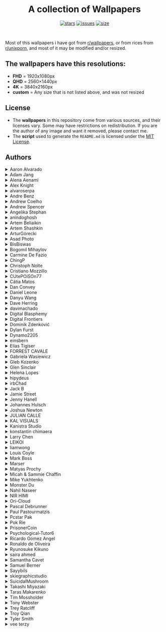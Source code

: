 <div align="center">

# A collection of Wallpapers
[![stars](https://img.shields.io/github/stars/MatheusTT/wallpapers?color=7E9CD8&style=for-the-badge)](https://github.com/MatheusTT/wallpapers/stargazers)
[![issues](https://img.shields.io/github/issues/MatheusTT/wallpapers?color=FF5D62&style=for-the-badge)](https://github.com/MatheusTT/wallpapers/issues)
[![size](https://img.shields.io/github/repo-size/MatheusTT/wallpapers?color=76946A&style=for-the-badge)](https://github.com/MatheusTT/wallpapers)

</div>

<br>

Most of this wallpapers i have got from [r/wallpapers](https://www.reddit.com/r/wallpapers/), or from rices from [r/unixporn](https://www.reddit.com/r/unixporn/), and most of it may be modified and/or resized.

## The wallpapers have this resolutions:
- **FHD** = 1920x1080px
- **QHD** = 2560×1440px
- **4K**  = 3840x2160px
- **custom** = Any size that is not listed above, and was not resized

## License
- The **wallpapers** in this repository come from various sources, and their licenses vary. Some may have restrictions on redistribution. If you are the author of any image and want it removed, please contact me.
- The **script** used to generate the `README.md` is licensed under the [MIT License](LICENSE).

## **Authors**

<details>
<summary>Aaron Alvarado</summary>

- [Unsplash](https://unsplash.com/@aaronalvaradome)

  <details open>
  <summary>Wallpapers</summary>

  <a href="https://unsplash.com/photos/OZSNnAU5RPk">
    <img src="../authors/Aaron Alvarado/forest-path-(QHD).jpg" title="black metal bridge near trees" width=600/>
  </a>

  </details>
</details>


<details>
<summary>Adam Jang</summary>

- [Unsplash](https://unsplash.com/@adamjang)
- [Instagram](https://www.instagram.com/adamjang)
- [X](https://x.com/adamjang)

  <details open>
  <summary>Wallpapers</summary>

  <a href="https://unsplash.com/photos/black-sand-near-body-of-water-under-the-cloudy-sky-during-daytime-MLKrf51NV8w">
    <img src="../authors/Adam Jang/iceland-(FHD).jpg" title="Iceland" width=600/>
  </a>

  </details>
</details>


<details>
<summary>Alena Aenami</summary>

- [ArtStation](https://www.artstation.com/aenamiart)
- [Linktree](https://linktr.ee/aenami)

  <details open>
  <summary>Wallpapers</summary>

  <a href="https://www.artstation.com/artwork/259YY">
    <img src="../authors/Alena Aenami/colourful-traffic-lights-(FHD).jpg" title="7 p.m." width=600/>
  </a>
  <a href="https://www.artstation.com/artwork/4bX4eY">
    <img src="../authors/Alena Aenami/endless-(FHD).jpg" title="Endless" width=600/>
  </a>
  <a href="https://www.artstation.com/artwork/9eKmBN">
    <img src="../authors/Alena Aenami/eternity-(FHD).jpg" title="Eternity" width=600/>
  </a>
  <a href="https://www.artstation.com/artwork/w8yDNV">
    <img src="../authors/Alena Aenami/horizon-(FHD).jpg" title="Horizon" width=600/>
  </a>
  <a href="https://www.artstation.com/artwork/xNebE">
    <img src="../authors/Alena Aenami/lighthouse-(FHD).jpg" title="Guiding Light" width=600/>
  </a>
  <a href="https://www.artstation.com/artwork/J91ZxD">
    <img src="../authors/Alena Aenami/lost-(FHD).jpg" title="Lost In Between" width=600/>
  </a>
  <a href="https://www.artstation.com/artwork/LyG3K">
    <img src="../authors/Alena Aenami/eclipse-(FHD).jpg" title="Eclipse" width=600/>
  </a>
  <a href="https://www.deviantart.com/aenami/art/Northern-Lights-685148797">
    <img src="../authors/Alena Aenami/northern-lights-(FHD).jpg" title="Northern Lights" width=600/>
  </a>
  <a href="https://www.artstation.com/artwork/4Xa124">
    <img src="../authors/Alena Aenami/stardust-(FHD).jpg" title="Stardust" width=600/>
  </a>
  <a href="https://www.artstation.com/artwork/r9lEY2">
    <img src="../authors/Alena Aenami/escape-(FHD).jpg" title="Escape" width=600/>
  </a>

  </details>
</details>


<details>
<summary>Alex Knight</summary>

- [Unsplash](https://unsplash.com/@agk42)
- [Instagram](https://www.instagram.com/Agk42)
- [X](https://x.com/agkdesign)

  <details open>
  <summary>Wallpapers</summary>

  <a href="https://unsplash.com/photos/cityscape-photo-of-buildings--4pZ_YqcSFc">
    <img src="../authors/Alex Knight/tokyo-bay-(4K).jpg" title="cityscape photo of buildings" width=600/>
  </a>
  <a href="https://unsplash.com/photos/empty-pathway-in-between-stores-wfwUpfVqrKU">
    <img src="../authors/Alex Knight/sangenjaya-alley-(4K).jpg" title="Sangenjaya, Setagaya, Japan" width=600/>
  </a>

  </details>
</details>


<details>
<summary>alvaroserpa</summary>

- [DeviantArt](https://www.deviantart.com/alvaroserpa)

  <details open>
  <summary>Wallpapers</summary>

  <a href="https://www.deviantart.com/alvaroserpa/art/loneliness-894844696">
    <img src="../authors/alvaroserpa/loneliness-(4K).jpg" title="loneliness" width=600/>
  </a>

  </details>
</details>


<details>
<summary>Andre Benz</summary>

- [Unsplash](https://unsplash.com/@trapnation)
- [X](https://x.com/benzspeaks)

  <details open>
  <summary>Wallpapers</summary>

  <a href="https://unsplash.com/photos/photography-of-railroad-during-nighttime-JnB8Gio4GZo">
    <img src="../authors/Andre Benz/dark-railway-(4K).jpg" title="Ridin’ Alone." width=600/>
  </a>

  </details>
</details>


<details>
<summary>Andrew Coelho</summary>

- [Unsplash](https://unsplash.com/@andrewcoelho)

  <details open>
  <summary>Wallpapers</summary>

  <a href="https://unsplash.com/photos/aL7SA1ASVdQ">
    <img src="../authors/Andrew Coelho/pine-forest-(4K).jpg" title="Lush green pine forest" width=600/>
  </a>

  </details>
</details>


<details>
<summary>Andrew Spencer</summary>

- [Website](https://andrew-spencer.com/)
- [Unsplash](https://unsplash.com/@iam_aspencer)
- [Instagram](https://www.instagram.com/iam_aspencer)
- [X](https://x.com/iam_aspencer)

  <details open>
  <summary>Wallpapers</summary>

  <a href="https://unsplash.com/photos/a-bed-sitting-in-a-bedroom-next-to-a-window-B2RKwf2IaJU">
    <img src="../authors/Andrew Spencer/glamping-with-a-view-(custom).jpg" title="Glamping with a view!" width=600/>
  </a>

  </details>
</details>


<details>
<summary>Angelika Stephan</summary>

- [flickr](https://www.flickr.com/people/desomnis/)

  <details open>
  <summary>Wallpapers</summary>

  <a href="https://www.flickr.com/photos/desomnis/26511988609/in/explore-2017-11-09/">
    <img src="../authors/Angelika Stephan/misty-mountains-(FHD).jpg" title="Hallstatt" width=600/>
  </a>

  </details>
</details>


<details>
<summary>anindoghosh</summary>

- [Pixabay](https://pixabay.com/users/anindoghosh-16926735/)
- [Instagram](https://www.instagram.com/anindoghosh/)
- [X](https://x.com/anindo)

  <details open>
  <summary>Wallpapers</summary>

  <a href="https://pixabay.com/videos/light-colorful-spheres-floating-45634/">
    <img src="../authors/anindoghosh/floating-spheres-of-light-(4K).jpg" title="Light colorful spheres" width=600/>
  </a>

  </details>
</details>


<details>
<summary>Artem Beliaikin</summary>

- [Unsplash](https://unsplash.com/@belart84)

  <details open>
  <summary>Wallpapers</summary>

  <a href="https://unsplash.com/photos/rock-formation-on-body-of-water-surrounded-by-trees-during-daytime-sVhRMCyo1_Y">
    <img src="../authors/Artem Beliaikin/seashore-(FHD).jpg" title="rock formation on body of water surrounded by trees during daytime" width=600/>
  </a>

  </details>
</details>


<details>
<summary>Artem Shashkin</summary>

- [ArtStation](https://artyom.artstation.com/)
- [Instagram](https://www.instagram.com/artem_shashkin_art/)

  <details open>
  <summary>Wallpapers</summary>

  <a href="https://artyom.artstation.com/projects/ybx488">
    <img src="../authors/Artem Shashkin/mystery-shack-(FHD).jpg" title="Mystery Shack 2.0" width=600/>
  </a>

  </details>
</details>


<details>
<summary>ArturGórecki</summary>

- [Pixabay](https://pixabay.com/users/arturg%C3%B3recki-2233926/)

  <details open>
  <summary>Wallpapers</summary>

  <a href="https://pixabay.com/photos/twilight-replacement-lamp-lantern-2291361/">
    <img src="../authors/ArturGórecki/morning-lantern-(custom).jpg" title="twilight-replacement-lamp-lantern" width=600/>
  </a>

  </details>
</details>


<details>
<summary>Asad Photo</summary>

- [Pexels](https://www.pexels.com/@asadphoto/)

  <details open>
  <summary>Wallpapers</summary>

  <a href="https://www.pexels.com/photo/photo-of-beach-during-nighttime-1450361/">
    <img src="../authors/Asad Photo/purple-beach-(4K).jpg" title="Photo of Beach During Nighttime" width=600/>
  </a>

  </details>
</details>


<details>
<summary>BisBiswas</summary>

- [ArtStation](https://imbis.artstation.com/)
- [DeviantArt](https://www.deviantart.com/bisbiswas)
- [Instagram](https://www.instagram.com/hereisbis/)

  <details open>
  <summary>Wallpapers</summary>

  <a href="https://www.deviantart.com/bisbiswas/art/Wayward-Clouds-893359947">
    <img src="../authors/BisBiswas/wayward-clouds-(FHD).jpg" title="Wayward Clouds" width=600/>
  </a>
  <a href="https://www.deviantart.com/bisbiswas/art/Together-Alone-882985197">
    <img src="../authors/BisBiswas/together-alone-(FHD).jpg" title="Together Alone" width=600/>
  </a>
  <a href="https://www.artstation.com/artwork/Le5rER">
    <img src="../authors/BisBiswas/here-comes-mr-pumpkin-(FHD).jpg" title="Here Comes Mr. Pumpkin" width=600/>
  </a>
  <a href="https://www.artstation.com/artwork/AqPGYq">
    <img src="../authors/BisBiswas/dreamy-night-(FHD).jpg" title="Dreamy Night" width=600/>
  </a>
  <a href="https://www.deviantart.com/bisbiswas/art/Verdant-Mountain-Commissioned-892874939">
    <img src="../authors/BisBiswas/verdant-mountain-(FHD).jpg" title="Verdant Mountain [Commissioned]" width=600/>
  </a>
  <a href="https://www.deviantart.com/bisbiswas/art/Dramatic-Night-889009374">
    <img src="../authors/BisBiswas/dramatic-night-(FHD).jpg" title="Dramatic Night" width=600/>
  </a>

  </details>
</details>


<details>
<summary>Bogomil Mihaylov</summary>

- [Unsplash](https://unsplash.com/@bogomi)
- [Instagram](https://instagram.com/ojobojo)

  <details open>
  <summary>Wallpapers</summary>

  <a href="https://unsplash.com/photos/RONnMobq0_Y">
    <img src="../authors/Bogomil Mihaylov/white-wall-(custom).jpg" title="white wall photo" width=600/>
  </a>

  </details>
</details>


<details>
<summary>Carmine De Fazio</summary>

- [Unsplash](https://unsplash.com/@carminu)
- [Instagram](https://www.instagram.com/carminu)
- [X](https://x.com/Carmins)

  <details open>
  <summary>Wallpapers</summary>

  <a href="https://unsplash.com/photos/aerial-photography-of-foggy-mountain-3ytjETpQMNY">
    <img src="../authors/Carmine De Fazio/forest-under-fog-(4K).jpg" title="Forest under fog" width=600/>
  </a>

  </details>
</details>


<details>
<summary>ChingP</summary>

- [Reddit](https://www.reddit.com/user/ChingP/)

  <details open>
  <summary>Wallpapers</summary>

  <a href="https://www.reddit.com/r/japanpics/comments/6ac3zq/gion_after_rain_oc4751x3167/">
    <img src="../authors/ChingP/rain-on-alley-(4K).jpg" title="Gion after rain" width=600/>
  </a>

  </details>
</details>


<details>
<summary>Christoph Nolte</summary>

- [Unsplash](https://unsplash.com/@pic_nolte)
- [Instagram](https://www.instagram.com/Pic_Nolte_photography)

  <details open>
  <summary>Wallpapers</summary>

  <a href="https://unsplash.com/photos/a-river-that-has-some-ice-on-it-hUhP8wr_dBo">
    <img src="../authors/Christoph Nolte/ice-river-(4K).jpg" title="Storforsen rapids in Winter" width=600/>
  </a>

  </details>
</details>


<details>
<summary>Cristiano Mozzillo</summary>

- [Unsplash](https://unsplash.com/@mozzillo_cristiano)
- [500px](https://500px.com/p/cristianomozzillo)

  <details open>
  <summary>Wallpapers</summary>

  <a href="https://unsplash.com/photos/reflections-on-trees-on-lake-v3d5uBB26yA">
    <img src="../authors/Cristiano Mozzillo/reflections-(4K).jpg" title="Reflections" width=600/>
  </a>

  </details>
</details>


<details>
<summary>CUtePOiSOn77</summary>

- [Reddit](https://www.reddit.com/user/CUtePOiSOn77/)

  <details open>
  <summary>Wallpapers</summary>

  <a href="https://www.reddit.com/r/glitch_art/comments/mv1hzu/skull_oc/">
    <img src="../authors/CUtePOiSOn77/skull-(4K).jpg" title="Skull" width=600/>
  </a>

  </details>
</details>


<details>
<summary>Cátia Matos</summary>

- [Pexels](https://www.pexels.com/@catiamatos)
- [Darkroom](https://catiamatos.darkroom.tech/)
- [Instagram](https://www.instagram.com/catia.matos/)

  <details open>
  <summary>Wallpapers</summary>

  <a href="https://www.pexels.com/photo/green-leaves-1072179/">
    <img src="../authors/Cátia Matos/green-leaves-(4K).jpg" title="Green Leaves" width=600/>
  </a>

  </details>
</details>


<details>
<summary>Dan Convey</summary>

- [Unsplash](https://unsplash.com/@danconvey)

  <details open>
  <summary>Wallpapers</summary>

  <a href="https://unsplash.com/photos/rock-formation-on-shoreline-9fj4XT6e1s0">
    <img src="../authors/Dan Convey/rolling-in-the-deep-(4K).jpg" title="Rolling in the Deep" width=600/>
  </a>

  </details>
</details>


<details>
<summary>Daniel Leone</summary>

- [Website](https://danielleone.com/)
- [Unsplash](https://unsplash.com/@danielleone)

  <details open>
  <summary>Wallpapers</summary>

  <a href="https://unsplash.com/photos/g30P1zcOzXo">
    <img src="../authors/Daniel Leone/snowy-mountain-photo-(4K).jpg" title="snowy mountain" width=600/>
  </a>

  </details>
</details>


<details>
<summary>Danyu Wang</summary>

- [Unsplash](https://unsplash.com/@dandandan0101)
- [Instagram](https://www.instagram.com/w_danyu)

  <details open>
  <summary>Wallpapers</summary>

  <a href="https://unsplash.com/photos/body-of-water-during-sunset-2wZoOkmKG1E">
    <img src="../authors/Danyu Wang/sunset-at-lake-(custom).jpg" title="Beautiful sunset at West Lake" width=600/>
  </a>

  </details>
</details>


<details>
<summary>Dave Herring</summary>

- [Website](https://dave.online/)
- [Unsplash](https://unsplash.com/@daveherring)

  <details open>
  <summary>Wallpapers</summary>

  <a href="https://unsplash.com/photos/a-road-with-a-mountain-in-the-background-J96yAwsGg0I">
    <img src="../authors/Dave Herring/icefields-(custom).jpg" title="a road with a mountain in the background" width=600/>
  </a>

  </details>
</details>


<details>
<summary>davimachado</summary>

- [Pixabay](https://pixabay.com/users/davimachado-28498918/)

  <details open>
  <summary>Wallpapers</summary>

  <a href="https://pixabay.com/photos/moon-dark-silhouettes-moonlight-7307253/">
    <img src="../authors/davimachado/firewatch-dark-(4K).jpg" title="Moon, Dark, Silhouettes image" width=600/>
  </a>

  </details>
</details>


<details>
<summary>Digital Blasphemy</summary>

- [Website](https://digitalblasphemy.com/)
- [Instagram](https://www.instagram.com/dblasphemy)

  <details open>
  <summary>Wallpapers</summary>

  <a href="https://digitalblasphemy.com/sec/serenade/">
    <img src="../authors/Digital Blasphemy/lunar-eclipse-(FHD).jpg" title="Serenade" width=600/>
  </a>

  </details>
</details>


<details>
<summary>Digital Frontiers</summary>

- [ArtStation](https://digitalfrontiers.artstation.com/)

  <details open>
  <summary>Wallpapers</summary>

  <a href="https://www.artstation.com/artwork/gb3BK">
    <img src="../authors/Digital Frontiers/cursed-forest-(FHD).jpg" title="The Cursed Forest" width=600/>
  </a>

  </details>
</details>


<details>
<summary>Dominik Zdenković</summary>

- [Website](https://dominikzdenkovic.com/)
- [ArtStation](https://www.artstation.com/dominikzdenkovic)
- [Linktree](https://linktr.ee/dominikzdenkovic)

  <details open>
  <summary>Wallpapers</summary>

  <a href="https://www.artstation.com/artwork/aGR5kz">
    <img src="../authors/Dominik Zdenković/a-town-on-bones-(4K).jpg" title="Landscape Sketches" width=600/>
  </a>
  <a href="https://www.artstation.com/artwork/nQd6kE">
    <img src="../authors/Dominik Zdenković/seyda-neen-(FHD).jpg" title="Seyda Neen" width=600/>
  </a>

  </details>
</details>


<details>
<summary>Dylan Furst</summary>

- [500px](https://500px.com/p/fursty?view=photos)
- [Instagram](https://www.instagram.com/fursty/)

  <details open>
  <summary>Wallpapers</summary>

  <a href="https://500px.com/photo/126434873/Down-Into-The-Fog-by-Dylan-Furst/">
    <img src="../authors/Dylan Furst/down-into-the-fog-(QHD).jpg" title="Down Into The Fog" width=600/>
  </a>

  </details>
</details>


<details>
<summary>Dynamo2205</summary>

- [Reddit](https://www.reddit.com/user/Dynamo2205/)

  <details open>
  <summary>Wallpapers</summary>

  <a href="https://www.reddit.com/r/wallpaper/comments/ql4fk4/3840x2160_oc_cubes/">
    <img src="../authors/Dynamo2205/cubes-(4K).jpg" title="Cubes" width=600/>
  </a>

  </details>
</details>


<details>
<summary>einsbern</summary>

- [tumblr](https://einsbern.tumblr.com/)
- [X](https://x.com/_einzbern)

  <details open>
  <summary>Wallpapers</summary>

  <a href="https://einsbern.tumblr.com/post/140298085763/an-update-1366x768-version-here">
    <img src="../authors/einsbern/japanese-castle-(custom).jpg" title="An update!" width=600/>
  </a>

  </details>
</details>


<details>
<summary>Elias Tigiser</summary>

- [Pexels](https://www.pexels.com/@elias-tigiser-411757)
- [Instagram](https://www.instagram.com/elias_tigiser/)

  <details open>
  <summary>Wallpapers</summary>

  <a href="https://www.pexels.com/photo/photo-of-fern-plants-2757549/">
    <img src="../authors/Elias Tigiser/mystic-ferns-(4K).jpg" title="Photo of Fern Plants" width=600/>
  </a>

  </details>
</details>


<details>
<summary>FORREST CAVALE</summary>

- [Unsplash](https://unsplash.com/@forrestcavale)

  <details open>
  <summary>Wallpapers</summary>

  <a href="https://unsplash.com/photos/mountain-covered-with-green-trees-qfmd9bu7IgA">
    <img src="../authors/FORREST CAVALE/foggy-forest-(custom).jpg" title="Fog over woody hills" width=600/>
  </a>

  </details>
</details>


<details>
<summary>Gabriela Wasiewicz</summary>

- [ArtStation](https://glla.artstation.com/)

  <details open>
  <summary>Wallpapers</summary>

  <a href="https://www.artstation.com/artwork/XnGx8L">
    <img src="../authors/Gabriela Wasiewicz/koi-moon-(4K).jpg" title="Spirit World" width=600/>
  </a>

  </details>
</details>


<details>
<summary>Gleb Kozenko</summary>

- [Unsplash](https://unsplash.com/@glebson)
- [Instagram](https://www.instagram.com/gleb.kozenko/)

  <details open>
  <summary>Wallpapers</summary>

  <a href="https://unsplash.com/photos/1v-snxcyHHk">
    <img src="../authors/Gleb Kozenko/ocean-waves-(4K).jpg" title="aerial photography of ocean waves" width=600/>
  </a>

  </details>
</details>


<details>
<summary>Glen Sinclair</summary>

- [flickr](https://www.flickr.com/photos/144273526@N06)

  <details open>
  <summary>Wallpapers</summary>

  <a href="https://www.flickr.com/photos/144273526@N06/51529803337/in/dateposted/">
    <img src="../authors/Glen Sinclair/lake-and-mountains-(4K).jpg" title="Surge" width=600/>
  </a>

  </details>
</details>


<details>
<summary>Helena Lopes</summary>

- [Pexels](https://www.pexels.com/@wildlittlethingsphoto/)

  <details open>
  <summary>Wallpapers</summary>

  <a href="https://www.pexels.com/photo/cars-riding-along-asphalt-road-towards-tunnel-on-gloomy-weather-4409445/">
    <img src="../authors/Helena Lopes/gloomy-weather-(4K).jpg" title="Cars riding along asphalt road towards tunnel on gloomy weather" width=600/>
  </a>

  </details>
</details>


<details>
<summary>hipydeus</summary>

- [flickr](https://www.flickr.com/people/hipydeus/)

  <details open>
  <summary>Wallpapers</summary>

  <a href="https://www.flickr.com/photos/hipydeus/28691409551/in/album-72157604791022356">
    <img src="../authors/hipydeus/nightfall-(4K).jpg" title="Nightfall" width=600/>
  </a>
  <a href="https://www.flickr.com/photos/hipydeus/39495435382/">
    <img src="../authors/hipydeus/oasis-(custom).jpg" title="Oasis" width=600/>
  </a>

  </details>
</details>


<details>
<summary>irbChad</summary>

- [Reddit](https://www.reddit.com/user/irbChad/)

  <details open>
  <summary>Wallpapers</summary>

  <a href="https://www.reddit.com/r/wallpapers/comments/868o8h/made_some_sea_of_thieves_wallpapers_single_and/">
    <img src="../authors/irbChad/sea-of-thieves-(FHD).jpg" title="Made some Sea of Thieves wallpapers" width=600/>
  </a>

  </details>
</details>


<details>
<summary>Jack B</summary>

- [Unsplash](https://unsplash.com/@nervum)

  <details open>
  <summary>Wallpapers</summary>

  <a href="https://unsplash.com/photos/a-pier-with-a-building-on-it-in-the-middle-of-the-ocean-47cwKc0BC3k">
    <img src="../authors/Jack B/herne-bay-pier-(custom).jpg" title="Sunrise at the derelict part of the Herne Bay pier" width=600/>
  </a>
  <a href="https://unsplash.com/photos/silhouette-of-mountain-beside-body-of-water-during-sunset-PHddAjnhwSI">
    <img src="../authors/Jack B/purple-lake-(4K).jpg" title="silhouette of mountain beside body of water during sunset" width=600/>
  </a>

  </details>
</details>


<details>
<summary>Jamie Street</summary>

- [Unsplash](https://unsplash.com/@jamie452)

  <details open>
  <summary>Wallpapers</summary>

  <a href="https://unsplash.com/photos/golden-gate-bridge-san-francisco-california-taken-under-clear-sky-SN6126il5Vc">
    <img src="../authors/Jamie Street/golden-gate-bridge-(4K).jpg" title="Golden Gate Bridge, San Francisco, California taken under clear sky" width=600/>
  </a>

  </details>
</details>


<details>
<summary>Jenny Hanell</summary>

- [Google Play](https://play.google.com/store/apps/dev?id=6459265383846717035)

  <details open>
  <summary>Wallpapers</summary>

  <a href="https://play.google.com/store/apps/details?id=com.hippotech.materialislands">
    <img src="../authors/Jenny Hanell/iceberg-(FHD).jpg" title="Material Islands™ - Semi-live" width=600/>
  </a>

  </details>
</details>


<details>
<summary>Johannes Hulsch</summary>

- [Website](https://johanneshulsch.de/)
- [flickr](https://www.flickr.com/photos/95951531@N05/)
- [500px](https://500px.com/p/bokehm0n?view=photos)
- [Instagram](https://www.instagram.com/bokehm0n/)

  <details open>
  <summary>Wallpapers</summary>

  <a href="https://www.flickr.com/photos/95951531@N05/39714562674/">
    <img src="../authors/Johannes Hulsch/canyons-of-iceland-(custom).jpg" title="Canyons of Iceland" width=600/>
  </a>
  <a href="https://www.flickr.com/photos/95951531@N05/24943300409/">
    <img src="../authors/Johannes Hulsch/snowy-bridge-(custom).jpg" title="Across the bridge" width=600/>
  </a>

  </details>
</details>


<details>
<summary>Joshua Newton</summary>

- [Unsplash](https://unsplash.com/@joshuanewton)
- [Instagram](https://www.instagram.com/momentsbyjosh/)

  <details open>
  <summary>Wallpapers</summary>

  <a href="https://unsplash.com/photos/LxQe7xNGHJA">
    <img src="../authors/Joshua Newton/house-in-the-jungle-(4K).jpg" title="landscape photography of brown house surrounded by green leafed trees during daytime" width=600/>
  </a>

  </details>
</details>


<details>
<summary>JULIAN CALLE</summary>

- [ArtStation](https://www.artstation.com/handsdigitalstudio)

  <details open>
  <summary>Wallpapers</summary>

  <a href="https://www.artstation.com/artwork/ykd9Y5">
    <img src="../authors/JULIAN CALLE/lonely-mountain-(4K).jpg" title="Lonely mountain." width=600/>
  </a>

  </details>
</details>


<details>
<summary>KAL VISUALS</summary>

- [Unsplash](https://unsplash.com/@kalvisuals)

  <details open>
  <summary>Wallpapers</summary>

  <a href="https://unsplash.com/photos/body-of-water-between-mountain-under-cloud-a-G0Ma--qbc">
    <img src="../authors/KAL VISUALS/enjoy-the-view-(custom).jpg" title="Enjoy the view" width=600/>
  </a>

  </details>
</details>


<details>
<summary>Kanistra Studio</summary>

- [Website](https://kanistra.com/)
- [ArtStation](https://www.artstation.com/kanistrastudio)
- [X](twitter.com/kanistra_studio)
- [Sketchfab](https://sketchfab.com/kanistra)

  <details open>
  <summary>Wallpapers</summary>

  <a href="https://www.artstation.com/artwork/Bmd6zm">
    <img src="../authors/Kanistra Studio/pixel-art-of-a-club-entrance-(FHD).jpg" title="Unicorn" width=600/>
  </a>

  </details>
</details>


<details>
<summary>konstantin chimaera</summary>

- [Unsplash](https://unsplash.com/@chimaerra)

  <details open>
  <summary>Wallpapers</summary>

  <a href="https://unsplash.com/photos/L9DhSbhKJG4">
    <img src="../authors/konstantin chimaera/trains-(4K).jpg" title="my love belongs to trains." width=600/>
  </a>

  </details>
</details>


<details>
<summary>Larry Chen</summary>

- [Unsplash](https://unsplash.com/@chen_idragon)

  <details open>
  <summary>Wallpapers</summary>

  <a href="https://unsplash.com/photos/aerial-photo-of-road-between-trees-near-body-of-water-Nte-4RiRfwU">
    <img src="../authors/Larry Chen/lakeside-road-(custom).jpg" title="Bend in a lakeside road" width=600/>
  </a>

  </details>
</details>


<details>
<summary>LEIKOI</summary>

- [ArtStation](https://www.deviantart.com/leikoi)
- [Instagram](https://www.instagram.com/leik0i/)
- [X](https://x.com/LEIK0I)
- [Patreon](https://www.patreon.com/LEIKOI)

  <details open>
  <summary>Wallpapers</summary>

  <a href="https://www.deviantart.com/leikoi/art/The-Neon-Shallows-823330548">
    <img src="../authors/LEIKOI/neon-(4K).jpg" title="The Neon Shallows" width=600/>
  </a>

  </details>
</details>


<details>
<summary>liamwong</summary>

- [Website](https://www.liamwong.com/)
- [Instagram](https://www.instagram.com/liamwong)
- [X](https://x.com/liamwong)

  <details open>
  <summary>Wallpapers</summary>

  <a href="https://x.com/liamwong/status/1182652914944413696/photo/2">
    <img src="../authors/liamwong/seoul-after-dark-(QHD).jpg" title="Seoul after dark" width=600/>
  </a>
  <a href="https://www.liamwong.com/#/kyoto-matcha-green/">
    <img src="../authors/liamwong/kyoto-matcha-green-(FHD).jpg" title="Kyoto Matcha Green" width=600/>
  </a>

  </details>
</details>


<details>
<summary>Louis Coyle</summary>

- [Website](https://louie.co.nz/)
- [Dribbble](https://dribbble.com/louiscoyle)
- [CodePen](https://codepen.io/dropside)
- [X](https://x.com/louis_coyle)
- [Facebook](https://www.facebook.com/louis.j.coyle)

  <details open>
  <summary>Wallpapers</summary>

  <a href="https://dribbble.com/shots/10094240-Tropical-Escape-Wallpaper">
    <img src="../authors/Louis Coyle/tropical-escape-(custom).jpg" title="Tropical Escape Wallpaper" width=600/>
  </a>

  </details>
</details>


<details>
<summary>Mark Boss</summary>

- [Website](https://markboss.me/)
- [Unsplash](https://unsplash.com/@vork)
- [X](https://x.com/markb_boss)

  <details open>
  <summary>Wallpapers</summary>

  <a href="https://unsplash.com/photos/chrysler-building-new-york-aTWNx7yoJWo">
    <img src="../authors/Mark Boss/chrysler-building-(4K).jpg" title="Chrysler Building, New York" width=600/>
  </a>

  </details>
</details>


<details>
<summary>Marser</summary>

- [flickr](https://www.flickr.com/photos/marser/)

  <details open>
  <summary>Wallpapers</summary>

  <a href="https://www.flickr.com/photos/marser/3746392026/in/photostream/">
    <img src="../authors/Marser/shape-of-happiness-(custom).jpg" title="shape of happiness" width=600/>
  </a>
  <a href="https://www.flickr.com/photos/marser/30386293873/">
    <img src="../authors/Marser/autumn-foliage-(4K).jpg" title="momiji '16 - autumn foliage" width=600/>
  </a>

  </details>
</details>


<details>
<summary>Matyas Prochy</summary>

- [Unsplash](https://unsplash.com/@matyasprochy)
- [Instagram](https://www.instagram.com/matyasprochy)

  <details open>
  <summary>Wallpapers</summary>

  <a href="https://unsplash.com/photos/a2kD4b0KK4s">
    <img src="../authors/Matyas Prochy/cliff-village-(4K).jpg" title="a small village on the edge of a cliff next to the ocean" width=600/>
  </a>

  </details>
</details>


<details>
<summary>Micah & Sammie Chaffin</summary>

- [Website](https://thechaffins.co/)
- [Unsplash](https://unsplash.com/@micahandsammiechaffin)
- [Instagram](https://www.instagram.com/thechaffins/)

  <details open>
  <summary>Wallpapers</summary>

  <a href="https://unsplash.com/photos/boats-float-on-a-serene-lake-near-mountains-6O6BZerihQw">
    <img src="../authors/Micah & Sammie Chaffin/lago-di-braies-boats-(4K).jpg" title="Boats float on a serene lake near mountains." width=600/>
  </a>

  </details>
</details>


<details>
<summary>Mike Yukhtenko</summary>

- [Unsplash](https://unsplash.com/@yamaicle)
- [Instagram](https://www.instagram.com/ya.maicle/)

  <details open>
  <summary>Wallpapers</summary>

  <a href="https://unsplash.com/photos/a2kD4b0KK4s">
    <img src="../authors/Mike Yukhtenko/dark-grey-mountain-(FHD).jpg" title="desert at night" width=600/>
  </a>

  </details>
</details>


<details>
<summary>Monster Du</summary>

- [ArtStation](https://dumonster.artstation.com/)

  <details open>
  <summary>Wallpapers</summary>

  <a href="https://www.artstation.com/artwork/v2N1A6">
    <img src="../authors/Monster Du/marshland-(FHD).jpg" title="Marshland" width=600/>
  </a>

  </details>
</details>


<details>
<summary>Nahil Naseer</summary>

- [Unsplash](https://unsplash.com/@nahilnaseer)
- [Instagram](https://www.instagram.com/nahilnaseer)
- [X](https://x.com/Nahil_Naseer)

  <details open>
  <summary>Wallpapers</summary>

  <a href="https://unsplash.com/photos/green-leaf-plants-xljtGZ2-P3Y">
    <img src="../authors/Nahil Naseer/dark-leaves-(custom).jpg" title="coming alive" width=600/>
  </a>

  </details>
</details>


<details>
<summary>NIR HIMI</summary>

- [Unsplash](https://unsplash.com/@nirhimi)
- [Instagram](https://www.instagram.com/nirhimi1)

  <details open>
  <summary>Wallpapers</summary>

  <a href="https://unsplash.com/photos/a-lone-tree-in-the-middle-of-a-lake-BmlrZIub73g">
    <img src="../authors/NIR HIMI/lake-tree-(4K).jpg" title="A lone tree in the middle of a lake" width=600/>
  </a>

  </details>
</details>


<details>
<summary>Ori-Cloud</summary>

- [DeviantArt](https://www.deviantart.com/ori-cloud/gallery)

  <details open>
  <summary>Wallpapers</summary>

  <a href="https://www.deviantart.com/ori-cloud/art/Desert-Night-Wallpaper-644647576">
    <img src="../authors/Ori-Cloud/desert-night-(4K).jpg" title="Desert Night- Wallpaper" width=600/>
  </a>

  </details>
</details>


<details>
<summary>Pascal Debrunner</summary>

- [Unsplash](https://unsplash.com/@debrupas)
- [Instagram](https://www.instagram.com/pd_visuals/)

  <details open>
  <summary>Wallpapers</summary>

  <a href="https://unsplash.com/photos/body-of-water-near-mountain-LKOuYT5_dyw">
    <img src="../authors/Pascal Debrunner/hurtigruten-(4K).jpg" title="hurtigruten" width=600/>
  </a>

  </details>
</details>


<details>
<summary>Paul Pastourmatzis</summary>

- [Website](https://pueblo-vista.com/)
- [Unsplash](https://unsplash.com/@pueblovista)
- [Instagram](https://www.instagram.com/pueblo_vista/)
- [X](https://x.com/pueblovista)

  <details open>
  <summary>Wallpapers</summary>

  <a href="https://unsplash.com/photos/calm-body-of-water-near-mountain-YR-oXTkOtLo">
    <img src="../authors/Paul Pastourmatzis/calm-water-(custom).jpg" title="calm body of water near mountain" width=600/>
  </a>

  </details>
</details>


<details>
<summary>Pcstar Pak</summary>

- [Unsplash](https://unsplash.com/@pcstar)
- [flickr](https://www.flickr.com/photos/pcstar2205/)

  <details open>
  <summary>Wallpapers</summary>

  <a href="https://unsplash.com/photos/brown-seadock-during-golden-hour-IFuxgt3CwY4">
    <img src="../authors/Pcstar Pak/seadock-during-golden-hour-(4K).jpg" title="brown seadock during golden hour" width=600/>
  </a>

  </details>
</details>


<details>
<summary>Pok Rie</summary>

- [Pexels](https://www.pexels.com/@pok-rie-33563)
- [Instagram](https://www.instagram.com/pok_rie/)

  <details open>
  <summary>Wallpapers</summary>

  <a href="https://www.pexels.com/photo/brown-boat-dock-140140/">
    <img src="../authors/Pok Rie/brown-boat-dock-(custom).jpg" title="Brown Boat Dock" width=600/>
  </a>

  </details>
</details>


<details>
<summary>PrisonerCoin</summary>

- [ArtStation](https://www.deviantart.com/prisonercoin)
- [X](https://x.com/CoinPrisoner)
- [Steam](https://steamcommunity.com/id/Prisoner_Coin/)

  <details open>
  <summary>Wallpapers</summary>

  <a href="https://www.deviantart.com/prisonercoin/art/Calm-Skies-896075094">
    <img src="../authors/PrisonerCoin/calm-skies-(FHD).jpg" title="Calm Skies" width=600/>
  </a>
  <a href="https://www.deviantart.com/prisonercoin/art/Leviathan-889466746">
    <img src="../authors/PrisonerCoin/leviathan-(FHD).jpg" title="Leviathan" width=600/>
  </a>

  </details>
</details>


<details>
<summary>Psychological-Tutor6</summary>

- [Reddit](https://www.reddit.com/user/Psychological-Tutor6/)

  <details open>
  <summary>Wallpapers</summary>

  <a href="https://www.reddit.com/r/Doom/comments/pxkag7/doom_slayer_symbol_wallpaper_4k/">
    <img src="../authors/Psychological-Tutor6/a-warning-to-the-demons-of-hell-(4K).jpg" title="Doom Slayer Symbol Wallpaper @ 4K" width=600/>
  </a>

  </details>
</details>


<details>
<summary>Ricardo Gomez Angel</summary>

- [Website](https://rgaleria.com/)
- [Unsplash](https://unsplash.com/@rgaleriacom)
- [Instagram](https://www.instagram.com/ricardogo03/)

  <details open>
  <summary>Wallpapers</summary>

  <a href="https://unsplash.com/photos/green-trees-near-lake-and-mountain-OdokGSJg53o">
    <img src="../authors/Ricardo Gomez Angel/shades-of-mountains-(4K).jpg" title="The lake" width=600/>
  </a>

  </details>
</details>


<details>
<summary>Ronaldo de Oliveira</summary>

- [Website](https://ronaldorolv.myportfolio.com/)
- [Unsplash](https://unsplash.com/@ronaldordeoliveira)
- [Instagram](https://www.instagram.com/ronaldordeoliveira)

  <details open>
  <summary>Wallpapers</summary>

  <a href="https://unsplash.com/photos/gray-walkway-at-middle-of-forests-DTitVxbxaLI">
    <img src="../authors/Ronaldo de Oliveira/forest-path-(4K).jpg" title="Path" width=600/>
  </a>

  </details>
</details>


<details>
<summary>Ryunosuke Kikuno</summary>

- [Website](https://www.ryunosukekikuno.com/)
- [Unsplash](https://unsplash.com/@ryunosuke_kikuno)
- [Instagram](https://www.instagram.com/ryunosuke_kikuno)

  <details open>
  <summary>Wallpapers</summary>

  <a href="https://unsplash.com/photos/a-set-of-stairs-in-the-middle-of-a-forest-NcU12T5V8QY">
    <img src="../authors/Ryunosuke Kikuno/forest-stairs-(4K).jpg" title="Mizumoto Park, Katsushika City" width=600/>
  </a>

  </details>
</details>


<details>
<summary>saira ahmed</summary>

- [Website](https://saira.mypixieset.com/)
- [Unsplash](https://unsplash.com/@sairaa)
- [Instagram](https://www.instagram.com/sairaphotography)
- [X](https://x.com/sairaahmeddd)

  <details open>
  <summary>Wallpapers</summary>

  <a href="https://unsplash.com/photos/a-view-of-a-pier-next-to-a-window-KygOGONuSMc">
    <img src="../authors/saira ahmed/sunset-from-apartment-(custom).jpg" title="Sunset from apartment in Aptos" width=600/>
  </a>

  </details>
</details>


<details>
<summary>Samantha Cavet</summary>

- [Website](https://www.samanthacavet.com/)
- [Instagram](https://www.instagram.com/samanthacavet/)

  <details open>
  <summary>Wallpapers</summary>

  <a href="https://www.instagram.com/p/CUdjauUoWum/?img_index=4">
    <img src="../authors/Samantha Cavet/to-the-moon-(FHD).jpg" title="Skyscapes 🪐" width=600/>
  </a>

  </details>
</details>


<details>
<summary>Samuel Berner</summary>

- [Unsplash](https://unsplash.com/@saaam_chan)

  <details open>
  <summary>Wallpapers</summary>

  <a href="https://unsplash.com/photos/brown-wooden-bridge-in-the-woods-A5GmtHW3O9k">
    <img src="../authors/Samuel Berner/hidden-temple-(custom).jpg" title="Hidden Temple in Japan" width=600/>
  </a>

  </details>
</details>


<details>
<summary>Sayybils</summary>

- [Website](https://sayybilsnakirwa.wixsite.com/portofolio)
- [ArtStation](https://www.artstation.com/sayybils)
- [Instagram](https://www.instagram.com/sayybils)

  <details open>
  <summary>Wallpapers</summary>

  <a href="https://www.artstation.com/artwork/AqlqON">
    <img src="../authors/Sayybils/midnight-tokyo-alley-(4K).jpg" title="Midnight tokyo alley" width=600/>
  </a>

  </details>
</details>


<details>
<summary>skiegraphicstudio</summary>

- [Website](https://www.skiegraphicstudio.com)
- [ArtStation](https://www.artstation.com/skiegraphicstudio)
- [Instagram](https://www.instagram.com/skiegraphicstudio)

  <details open>
  <summary>Wallpapers</summary>

  <a href="https://www.artstation.com/artwork/e0vgwY">
    <img src="../authors/skiegraphicstudio/bad-dreams-(FHD).jpg" title="Bad Dreams" width=600/>
  </a>

  </details>
</details>


<details>
<summary>SuicidalMushroom</summary>

- [ArtStation](https://www.deviantart.com/suicidalmushroom)

  <details open>
  <summary>Wallpapers</summary>

  <a href="https://www.deviantart.com/suicidalmushroom/art/Itsukushima-Floating-Torii-Gate-in-Japan-4k-771245627">
    <img src="../authors/SuicidalMushroom/floating-gate-(4K).jpg" title="Itsukushima Floating Torii Gate in Japan 4k" width=600/>
  </a>

  </details>
</details>


<details>
<summary>Takashi Miyazaki</summary>

- [Website](https://miyatankun.wixsite.com/miyatankun-photograp)
- [Unsplash](https://unsplash.com/@miyatankun)
- [Instagram](https://www.instagram.com/miyatankun)

  <details open>
  <summary>Wallpapers</summary>

  <a href="https://unsplash.com/photos/a-river-running-through-a-city-with-tall-buildings-CeQ_QstqU7M">
    <img src="../authors/Takashi Miyazaki/meguro-river-(4K).jpg" title="a river running through a city with tall buildings" width=600/>
  </a>
  <a href="https://unsplash.com/photos/S0SjJtn2dHE">
    <img src="../authors/Takashi Miyazaki/sunset-at-fujisawa-(4K).jpg" title="Download this free HD photo of japan, sunset, red, and orange in Fujisawa, Japan by Takashi Miyazaki (@miyatankun)" width=600/>
  </a>

  </details>
</details>


<details>
<summary>Taras Makarenko</summary>

- [Pexels](https://www.pexels.com/@taras-makarenko-188506)
- [Instagram](https://instagram.com/gotocalifornia/)

  <details open>
  <summary>Wallpapers</summary>

  <a href="https://www.pexels.com/photo/timelapse-photography-of-lake-593185/">
    <img src="../authors/Taras Makarenko/lake-timelapse-(custom).jpg" title="Timelapse Photography of Lake" width=600/>
  </a>

  </details>
</details>


<details>
<summary>Tim Mossholder</summary>

- [Website](https://timmossholder.com/)
- [Unsplash](https://unsplash.com/@timmossholder)
- [X](https://x.com/timmossholder)

  <details open>
  <summary>Wallpapers</summary>

  <a href="https://unsplash.com/photos/green-leafed-plant-in-brick-wall-SgPgLrDqPcU">
    <img src="../authors/Tim Mossholder/ivy-wall-(4K).jpg" title="green leafed plant in brick wallpapers" width=600/>
  </a>

  </details>
</details>


<details>
<summary>Tony Webster</summary>

- [flickr](https://www.flickr.com/people/diversey)

  <details open>
  <summary>Wallpapers</summary>

  <a href="https://www.flickr.com/photos/diversey/17875510321/">
    <img src="../authors/Tony Webster/astoria-megler-bridge-(4K).jpg" title="Astoria-Megler Bridge" width=600/>
  </a>
  <a href="https://www.flickr.com/photos/diversey/15187962614/">
    <img src="../authors/Tony Webster/maul-beach-(QHD).jpg" title="Maui Beach" width=600/>
  </a>

  </details>
</details>


<details>
<summary>Trey Ratcliff</summary>

- [flickr](https://www.flickr.com/people/stuckincustoms/)
- [Linktree](https://linktr.ee/treyratcliff)

  <details open>
  <summary>Wallpapers</summary>

  <a href="https://www.flickr.com/photos/stuckincustoms/3985718888/in/album-72157622598602597/">
    <img src="../authors/Trey Ratcliff/tokyo-temple-(custom).jpg" title="The Treetop Temple Protects Kyoto" width=600/>
  </a>

  </details>
</details>


<details>
<summary>Troy Qian</summary>

- [Unsplash](https://unsplash.com/@troyqian)
- [Instagram](https://instagram.com/ycq_troy)

  <details open>
  <summary>Wallpapers</summary>

  <a href="https://unsplash.com/photos/AHC2GEyBQFc">
    <img src="../authors/Troy Qian/chalet-in-the-snow-(4K).jpg" title="Chalet in the snow" width=600/>
  </a>

  </details>
</details>


<details>
<summary>Tyler Smith</summary>

- [ArtStation](https://tsmith3d.artstation.com/)

  <details open>
  <summary>Wallpapers</summary>

  <a href="https://www.artstation.com/artwork/284RKy">
    <img src="../authors/Tyler Smith/ancient-temple-valley-(4K).jpg" title="Ancient Temple Valley" width=600/>
  </a>
  <a href="https://www.artstation.com/artwork/eaW1yZ">
    <img src="../authors/Tyler Smith/bird-statue-on-mountain-(4K).jpg" title="Bird Statue on a Mountain Top" width=600/>
  </a>
  <a href="https://www.artstation.com/artwork/YeEJ86">
    <img src="../authors/Tyler Smith/blue-lagoon-(4K).jpg" title="Blue Lagoon" width=600/>
  </a>
  <a href="https://www.artstation.com/artwork/nYrvkO">
    <img src="../authors/Tyler Smith/pink-temple-in-forest-(4K).jpg" title="Pink Temple in Forest" width=600/>
  </a>

  </details>
</details>


<details>
<summary>vee terzy</summary>

- [Website](https://www.veeterzy.com)
- [Pexels](https://www.pexels.com/@veeterzy)
- [Instagram](https://www.instagram.com/veeterzy)

  <details open>
  <summary>Wallpapers</summary>

  <a href="https://www.pexels.com/photo/road-between-pine-trees-39811">
    <img src="../authors/vee terzy/./road-between-pine-trees-(4K).jpg" title="Road Between Pine Trees" width=600/>
  </a>

  </details>
</details>

